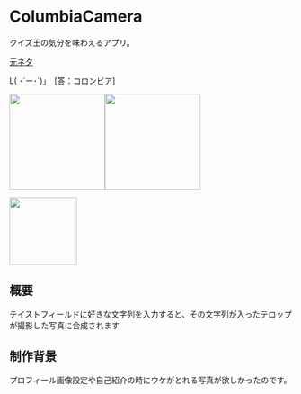 # ColumbiaCamera
クイズ王の気分を味わえるアプリ。　

[元ネタ](https://dic.pixiv.net/a/%E3%82%B3%E3%83%AD%E3%83%B3%E3%83%93%E3%82%A2)

L( ･´ー･`)」　[答：コロンビア]

<img src="https://user-images.githubusercontent.com/50735539/103435909-113ddf80-4c59-11eb-8cc0-8369c01f7fab.PNG" width="170px"><img src="https://user-images.githubusercontent.com/50735539/103435915-36325280-4c59-11eb-977a-a8a705ed64af.PNG" width="170px">


<img src="https://user-images.githubusercontent.com/50735539/103435924-5bbf5c00-4c59-11eb-847d-2d73b5115d00.JPG" width="120px">

## 概要
テイストフィールドに好きな文字列を入力すると、その文字列が入ったテロップが撮影した写真に合成されます

## 制作背景
プロフィール画像設定や自己紹介の時にウケがとれる写真が欲しかったのです。

<img src="https://user-images.githubusercontent.com/50735539/103475318-922edf80-4def-11eb-9191-5cae4b6bc022.png" width="0px">

